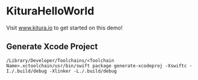 # KituraHelloWorld

Visit www.kitura.io to get started on this demo!

## Generate Xcode Project

```
/Library/Developer/Toolchains/<Toolchain Name>.xctoolchain/usr/bin/swift package generate-xcodeproj -Xswiftc -I./.build/debug -Xlinker -L./.build/debug
```

